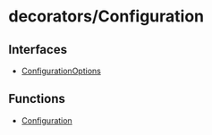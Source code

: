 # decorators/Configuration

## Interfaces

- [ConfigurationOptions](interfaces/ConfigurationOptions.md)

## Functions

- [Configuration](functions/Configuration.md)
